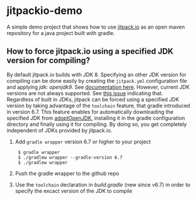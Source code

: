 # jitpackio-demo

A simple demo project that shows how to use [jitpack.io](https://jitpack.io) as an open maven repository for a java project built with gradle.

## How to force jitpack.io using a specified JDK version for compiling?

By default jitpack.io builds with JDK 8. Specifying an other JDK version for compiling can be done easily by creating the `jitpack.yml` configuration file and applying *jdk: openjdk9*. See [documentation here](https://jitpack.io/docs/BUILDING/#java-version). However, current JDK versions are not always supported. See [this issue](https://github.com/jitpack/jitpack.io/issues/3845) indicating that. Regardless of built in JDKs, jitpack can be forced using a specified JDK version by taking advantage of the `toolchain` feature, that gradle introduced in version 6.7. This feature enables for automatically downloading the specified JDK from [adoptOpenJDK](https://adoptopenjdk.net), installing it in the gradle configuration directory and finally using it for compiling. By doing so, you get completely independent of JDKs provided by jitpack.io.

1. Add `gradle wrapper` version 6.7 or higher to your project

        $ gradle wrapper
        $ ./gradlew wrapper --gradle-version 6.7
        $ ./gradlew wrapper

2. Push the gradle wrapper to the github repo

2. Use the `toolchain` declaration in *build.gradle* (new since v6.7) in order to specify the excact version of the JDK to compile

